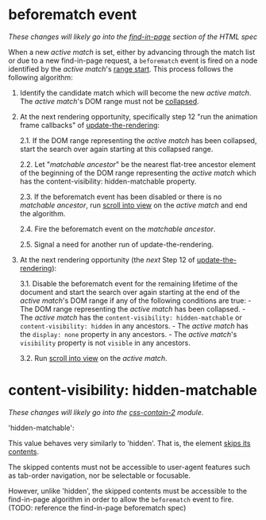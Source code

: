 # beforematch event

_These changes will likely go into the
[find-in-page](https://html.spec.whatwg.org/multipage/interaction.html#find-in-page)
section of the HTML spec_

When a new _active match_ is set, either by advancing through the match list or
due to a new find-in-page request, a `beforematch` event is fired on a node
identified by the _active match_'s [range
start](https://dom.spec.whatwg.org/#concept-range-start). This process follows
the following algorithm:

1. Identify the candidate match which will become the new _active match_. The
   _active match_'s DOM range must not be
   [collapsed](https://dom.spec.whatwg.org/#range-collapsed). 

2. At the next rendering opportunity, specifically step 12 "run the animation
   frame callbacks" of
   [update-the-rendering](https://html.spec.whatwg.org/multipage/webappapis.html#update-the-rendering):

      2.1. If the DOM range representing the _active match_ has been collapsed,
        start the search over again starting at this collapsed range.

      2.2. Let "_matchable ancestor_" be the nearest flat-tree ancestor element of
        the beginning of the DOM range representing the _active match_ which has
        the content-visibility: hidden-matchable property.

      2.3. If the beforematch event has been disabled or there is no _matchable
        ancestor_, run
        [scroll into view](https://drafts.csswg.org/cssom-view/#scroll-an-element-into-view)
        on the _active match_ and end the algorithm.

      2.4. Fire the beforematch event on the _matchable ancestor_.

      2.5. Signal a need for another run of update-the-rendering.

3. At the next rendering opportunity (the _next_ Step 12 of
   [update-the-rendering](https://html.spec.whatwg.org/#update-the-rendering)):

      3.1. Disable the beforematch event for the remaining lifetime of the
        document and start the search over again starting at the end of the
        _active match_'s DOM range if any of the following conditions are true:
        - The DOM range representing the _active match_ has been collapsed.
        - The _active match_ has the `content-visibility: hidden-matchable` or
          `content-visibility: hidden` in any ancestors.
        - The _active match_ has the `display: none` property in any ancestors.
        - The _active match_'s `visibility` property is not `visible` in any
          ancestors.

      3.2. Run
        [scroll into view](https://drafts.csswg.org/cssom-view/#scroll-an-element-into-view)
        on the _active match_.

# content-visibility: hidden-matchable

_These changes will likely go into the
[css-contain-2](https://www.w3.org/TR/css-contain-2/#content-visibility)
module_.

'hidden-matchable': 

  This value behaves very similarly to 'hidden'.
  That is, the element [skips its contents](https://www.w3.org/TR/css-contain-2/#skips-its-contents).

  The skipped contents must not be accessible to user-agent features such as
  tab-order navigation, nor be selectable or focusable.

  However, unlike 'hidden', the skipped contents must be accessible to the
  find-in-page algorithm in order to allow the `beforematch` event to fire.
  (TODO: reference the find-in-page beforematch spec)
